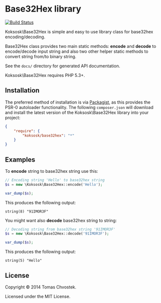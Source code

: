 # Base32Hex library

[![Build Status](https://travis-ci.org/koksosk/base32hex.svg)](https://travis-ci.org/koksosk/base32hex)

Koksosk\Base32Hex is simple and easy to use library class for base32hex encoding/decoding.

Base32Hex class provides two main static methods: **encode** and **decode** to encode/decode
input string and also two other helper static methods to convert string from/to binary string.

See the `docs/` directory for generated API documentation.

Koksosk\Base32Hex requires PHP 5.3+.

## Installation

The preferred method of installation is via [Packagist][], as this provides
the PSR-0 autoloader functionality. The following `composer.json` will download
and install the latest version of the Koksosk\Base32Hex library into your project:

```json
{
    "require": {
        "koksosk/base32hex": "*"
    }
}
```

## Examples

To **encode** string to base32hex string use this:

```php
// Encoding string 'Hello' to base32hex string
$s = new \Koksosk\Base32Hex::encode('Hello');

var_dump($s);
```

This produces the following output:

```
string(8) "91IMOR3F"
```

You might want also **decode** base32hex string to string:

```php
// Decoding string from base32hex string '91IMOR3F'
$s = new \Koksosk\Base32Hex::decode('91IMOR3F');

var_dump($s);
```

This produces the following output:

```
string(5) "Hello"
```

## License

Copyright &copy; 2014 Tomas Chvostek.

Licensed under the MIT License.

[phpdoc-md]: https://github.com/evert/phpdoc-md
[packagist]: http://packagist.org/
